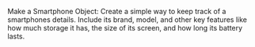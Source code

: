 Make a Smartphone Object: Create a simple way to keep track of a smartphones details. Include its brand, model, and other key features like how much storage it has, the size of its screen, and how long its battery lasts.